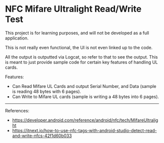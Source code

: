 # NFC Mifare Ultralight Read/Write Test

This project is for learning purposes, and will not be developed as a full application.

This is not really even functional, the UI is not even linked up to the code.

All the output is outputted via Logcat, so refer to that to see the output.
This is meant to just provide sample code for certain key features of handling UL cards.

Features:
- Can Read Mifare UL Cards and output Serial Number, and Data (sample is reading 48 bytes with 6 pages).
- Can Write to Mifare UL cards (sample is writing a 48 bytes into 6 pages).

----

References:
- https://developer.android.com/reference/android/nfc/tech/MifareUltralight
- https://itnext.io/how-to-use-nfc-tags-with-android-studio-detect-read-and-write-nfcs-42f1d60b033